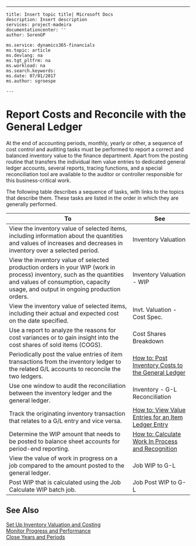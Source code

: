---
    title: Insert topic title| Microsoft Docs
    description: Insert description
    services: project-madeira
    documentationcenter: ''
    author: SorenGP

    ms.service: dynamics365-financials
    ms.topic: article
    ms.devlang: na
    ms.tgt_pltfrm: na
    ms.workload: na
    ms.search.keywords:
    ms.date: 07/01/2017
    ms.author: sgroespe

    ---
# Report Costs and Reconcile with the General Ledger
At the end of accounting periods, monthly, yearly or other, a sequence of cost control and auditing tasks must be performed to report a correct and balanced inventory value to the finance department. Apart from the posting routine that transfers the individual item value entries to dedicated general ledger accounts, several reports, tracing functions, and a special reconciliation tool are available to the auditor or controller responsible for this business-critical work.  
  
 The following table describes a sequence of tasks, with links to the topics that describe them. These tasks are listed in the order in which they are generally performed.  
  
|**To**|**See**|  
|------------|-------------|  
|View the inventory value of selected items, including information about the quantities and values of increases and decreases in inventory over a selected period.|Inventory Valuation|  
|View the inventory value of selected production orders in your WIP \(work in process\) inventory, such as the quantities and values of consumption, capacity usage, and output in ongoing production orders.|Inventory Valuation - WIP|  
|View the inventory value of selected items, including their actual and expected cost on the date specified.|Invt. Valuation - Cost Spec.|  
|Use a report to analyze the reasons for cost variances or to gain insight into the cost shares of sold items \(COGS\).|Cost Shares Breakdown|  
|Periodically post the value entries of item transactions from the inventory ledger to the related G\/L accounts to reconcile the two ledgers.|[How to: Post Inventory Costs to the General Ledger](../how-to-post-inventory-costs-to-the-general-ledger.md)|  
|Use one window to audit the reconciliation between the inventory ledger and the general ledger.|Inventory - G-L Reconciliation|  
|Track the originating inventory transaction that relates to a G\/L entry and vice versa.|[How to: View Value Entries for an Item Ledger Entry](../how-to-view-value-entries-for-an-item-ledger-entry.md)|  
|Determine the WIP amount that needs to be posted to balance sheet accounts for period-end reporting.|[How to: Calculate Work In Process and Recognition](../how-to-calculate-work-in-process-and-recognition.md)|  
|View the value of work in progress on a job compared to the amount posted to the general ledger.|Job WIP to G-L|  
|Post WIP that is calculated using the Job Calculate WIP batch job.|Job Post WIP to G-L|  
  
## See Also  
 [Set Up Inventory Valuation and Costing](../set-up-inventory-valuation-and-costing.md)   
 [Monitor Progress and Performance](../monitor-progress-and-performance.md)   
 [Close Years and Periods](../close-years-and-periods.md)